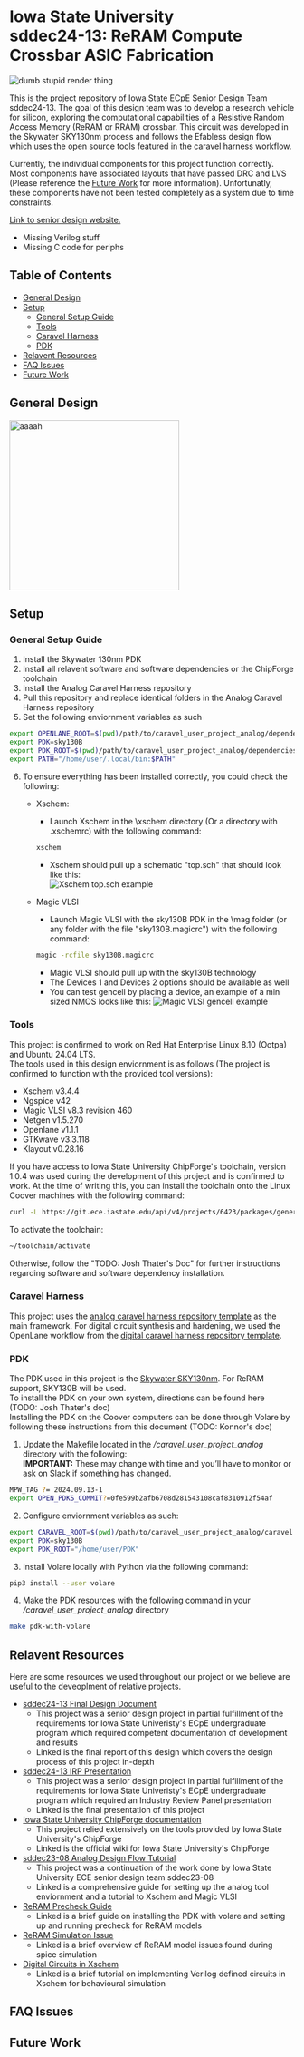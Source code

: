 # Iowa State University <br/> sddec24-13: ReRAM Compute Crossbar ASIC Fabrication

<!-- <p align="center">
  <img src="README_files/render3d_8x8.png" alt="dumb stupid render thing"/>
</p> -->

![dumb stupid render thing](README_files/render3d_8x8.PNG "dumb stupid render thing")

This is the project repository of Iowa State ECpE Senior Design Team sddec24-13. The goal of this design team was to develop a research vehicle for silicon, exploring the computational capabilities of a Resistive Random Access Memory (ReRAM or RRAM) crossbar. This circuit was developed in the Skywater SKY130nm process and follows the Efabless design flow which uses the open source tools featured in the caravel harness workflow. 

Currently, the individual components for this project function correctly. Most components have associated layouts that have passed DRC and LVS (Please reference the [Future Work](#FutureWork) for more information). Unfortunatly, these components have not been tested completely as a system due to time constraints. 

[Link to senior design website.](https://sddec24-13.sd.ece.iastate.edu/)

- Missing Verilog stuff
- Missing C code for periphs

## Table of Contents
 - [General Design](#GeneralDesign) 
 - [Setup](#Setup)
    - [General Setup Guide](#GeneralSetup)
    - [Tools](#Tools)
    - [Caravel Harness](#Carvel)
    - [PDK](#PDK)
 - [Relavent Resources](#RelaventResources) 
 - [FAQ Issues](#FAQIssues)
 - [Future Work](#FutureWork)

## General Design <a id="GeneralDesign"></a>

<img src="layout.PNG" alt="aaaah" width="300"/>

## Setup <a id="Setup"></a>

### General Setup Guide <a id="GeneralSetup"></a>

1) Install the Skywater 130nm PDK
2) Install all relavent software and software dependencies or the ChipForge toolchain
3) Install the Analog Caravel Harness repository
4) Pull this repository and replace identical folders in the Analog Caravel Harness repository
5) Set the following enviornment variables as such
```sh
export OPENLANE_ROOT=$(pwd)/path/to/caravel_user_project_analog/dependencies/openlane_src
export PDK=sky130B
export PDK_ROOT=$(pwd)/path/to/caravel_user_project_analog/dependencies/pdks
export PATH="/home/user/.local/bin:$PATH"
```
6) To ensure everything has been installed correctly, you could check the following:
   - Xschem:
      - Launch Xschem in the \xschem directory (Or a directory with .xschemrc) with the following command:

      ```sh
      xschem
      ```
      - Xschem should pull up a schematic "top.sch" that should look like this: \
      ![Xschem top.sch example](README_files/xschem_topsch_ex.PNG "Xschem top.sch example")
   - Magic VLSI
      - Launch Magic VLSI with the sky130B PDK in the \mag folder (or any folder with the file "sky130B.magicrc")  with the following command:
      ```sh
      magic -rcfile sky130B.magicrc
      ```
      - Magic VLSI should pull up with the sky130B technology
      - The Devices 1 and Devices 2 options should be available as well
      - You can test gencell by placing a device, an example of a min sized NMOS looks like this:
      ![Magic VLSI gencell example](README_files/magic_vlsi_ex.PNG "Magic VLSI gencell example")

### Tools <a id="Tools"></a>
This project is confirmed to work on Red Hat Enterprise Linux 8.10 (Ootpa) and Ubuntu 24.04 LTS. \
The tools used in this design enviornment is as follows (The project is confirmed to function with the provided tool versions):

- Xschem v3.4.4
- Ngspice v42
- Magic VLSI v8.3 revision 460
- Netgen v1.5.270
- Openlane v1.1.1
- GTKwave v3.3.118
- Klayout v0.28.16

If you have access to Iowa State University ChipForge's toolchain, version 1.0.4 was used during the development of this project and is confirmed to work. 
At the time of writing this, you can install the toolchain onto the Linux Coover machines with the following command:
```sh
curl -L https://git.ece.iastate.edu/api/v4/projects/6423/packages/generic/toolchain/1.0.4/toolchain.tar.gz | tar xz
```
To activate the toolchain:
```sh
~/toolchain/activate
```
Otherwise, follow the "TODO: Josh Thater's Doc" for further instructions regarding software and software dependency installation.

### Caravel Harness <a id="Carvel"></a>
This project uses the [analog caravel harness repository template](https://github.com/efabless/caravel_user_project_analog) as the main framework. For digital circuit synthesis and hardening, we used the OpenLane workflow from the [digital caravel harness repository template](https://github.com/efabless/caravel).

### PDK <a id="PDK"></a>
The PDK used in this project is the [Skywater SKY130nm](https://github.com/google/skywater-pdk). For ReRAM support, SKY130B will be used. \
To install the PDK on your own system, directions can be found here (TODO: Josh Thater's doc)\
Installing the PDK on the Coover computers can be done through Volare by following these instructions from this document (TODO: Konnor's doc)

1) Update the Makefile located in the */caravel_user_project_analog* directory with the following: \
**IMPORTANT:** These may change with time and you’ll have to monitor or ask on Slack if something has changed.
```sh
MPW_TAG ?= 2024.09.13-1
export OPEN_PDKS_COMMIT?=0fe599b2afb6708d281543108caf8310912f54af
```
 

2) Configure enviornment variables as such:
```sh
export CARAVEL_ROOT=$(pwd)/path/to/caravel_user_project_analog/caravel
export PDK=sky130B
export PDK_ROOT="/home/user/PDK"
```

3) Install Volare locally with Python via the following command:
```sh
pip3 install --user volare
```

4) Make the PDK resources with the following command in your */caravel_user_project_analog* directory
```sh
make pdk-with-volare
```

## Relavent Resources <a id="RelaventResources"></a>
Here are some resources we used throughout our project or we believe are useful to the deveoplment of relative projects.

- [sddec24-13 Final Design Document](README_files/SDDEC24_13_DESIGN_DOCUMENT_492.pdf)
   - This project was a senior design project in partial fulfillment of the requirements for Iowa State Univeristy's ECpE undergraduate program which required competent documentation of development and results
   - Linked is the final report of this design which covers the design process of this project in-depth
- [sddec24-13 IRP Presentation](README_files/sddec24-13_final_492_presentaion.pdf)
   - This project was a senior design project in partial fulfillment of the requirements for Iowa State Univeristy's ECpE undergraduate program which required an Industry Review Panel presentation
   - Linked is the final presentation of this project
- [Iowa State University ChipForge documentation](https://git-pages.ece.iastate.edu/isu-chip-fab/documentation/#/)
   - This project relied extensively on the tools provided by Iowa State University's ChipForge 
   - Linked is the official wiki for Iowa State University's ChipForge   
- [sddec23-08 Analog Design Flow Tutorial](README_files/Senior_Design_Enviornment_ReRAM_Setup.pdf)
   - This project was a continuation of the work done by Iowa State University ECE senior design team sddec23-08
   - Linked is a comprehensive guide for setting up the analog tool enviornment and a tutorial to Xschem and Magic VLSI
- [ReRAM Precheck Guide](README_files/Precheck_reram_precheck.pdf)
   - Linked is a brief guide on installing the PDK with volare and setting up and running precheck for ReRAM models
- [ReRAM Simulation Issue](README_files/ReRAM_Model_Discrepancies.pdf)
   - Linked is a brief overview of ReRAM model issues found during spice simulation
- [Digital Circuits in Xschem](README_files/A_Brief_Excerpt_on_Mixed_Signal_Circuits_for_Xschem.pdf)
   - Linked is a brief tutorial on implementing Verilog defined circuits in Xschem for behavioural simulation


## FAQ Issues <a id="FAQIssues"></a>


## Future Work <a id="FutureWork"></a>
